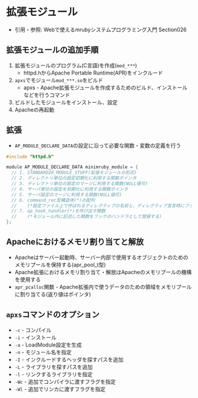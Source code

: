 # 拡張モジュール
- 引用・参照: Webで使えるmrubyシステムプログラミング入門 Section026

## 拡張モジュールの追加手順
1. 拡張モジュールのプログラム(C言語)を作成(`mod_***`)
    - httpd.hからApache Portable Runtime(APR)をインクルード
2. `apxs`でモジュール`mod_***.so`をビルド
    - apxs - Apache拡張モジュールを作成するためのビルド、インストールなどを行うコマンド
3. ビルドしたモジュールをインストール、設定
4. Apacheの再起動

## 拡張
- `AP_MODULE_DECLARE_DATA`の設定に沿って必要な関数・変数の定義を行う
```c
#include "httpd.h"

module AP_MODULE_DECLARE_DATA minimruby_module = {
  // 1. STANDARD20_MODULE_STUFF(拡張モジュールの形式)
  // 2. ディレクトリ単位の設定初期化に利用する関数ポインタ
  // 3. ディレクトリ単位の設定のマージに利用する関数(NULL値可)
  // 4. サーバ単位の設定を初期化に利用する関数ポインタ
  // 5. サーバ設定のマージに利用する関数(NULL値可)
  // 6. command_rec型構造体(*)の配列
  //    (*設定ファイル上で呼ばれるディレクティブの名前と、ディレクティブ宣言時にフックする関数を設定する構造体)
  // 7. ap_hook_handler(*)を呼び出す関数
  //    (*モジュール内に記述した関数をフックのハンドラとして登録する)
};
```

## Apacheにおけるメモリ割り当てと解放
- Apacheはサーバー起動時、サーバー内部で使用するオブジェクトのためのメモリプールを保持する(apr_pool_t型)
- Apache拡張におけるメモリ割り当て・解放はApacheのメモリプールの機構を使用する
- `apr_pcalloc`関数 - Apache拡張内で使うデータのための領域をメモリプールに割り当てる(返り値はポインタ)

## `apxs`コマンドのオプション
- `-c`  - コンパイル
- `-i`  - インストール
- `-a`  - LoadModule設定を生成
- `-n`  - モジュール名を指定
- `-I`  - インクルードするヘッダを探すパスを追加
- `-L`  - ライブラリを探すパスを追加
- `-l`  - リンクするライブラリを指定
- `-Wc` - 追加でコンパイラに渡すフラグを指定
- `-Wl` - 追加でリンカに渡すフラグを指定
